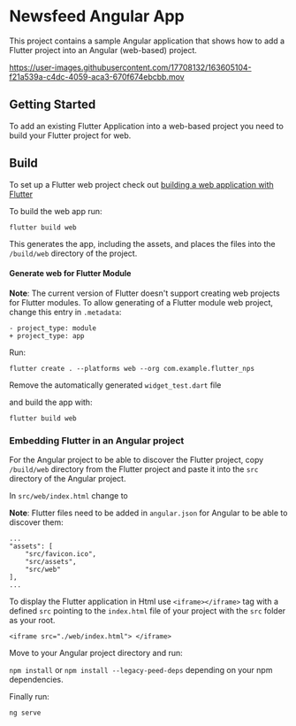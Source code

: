 # Newsfeed Angular App

This project contains a sample Angular application that shows how to add a Flutter project into an Angular (web-based) project.

https://user-images.githubusercontent.com/17708132/163605104-f21a539a-c4dc-4059-aca3-670f674ebcbb.mov

## Getting Started

To add an existing Flutter Application into a web-based project you need to build your Flutter project for web.

## Build

To set up a Flutter web project check out [building a web application with Flutter](https://docs.flutter.dev/get-started/web)

To build the web app run:

```
flutter build web
```

This generates the app, including the assets, and places the files into the `/build/web` directory of the project.

#### Generate web for Flutter Module

**Note**: The current version of Flutter doesn't support creating web projects for Flutter modules.
To allow generating of a Flutter module web project, change this entry in `.metadata`:

```
- project_type: module
+ project_type: app
```

Run:

```
flutter create . --platforms web --org com.example.flutter_nps
```

Remove the automatically generated `widget_test.dart` file

and build the app with:

```
flutter build web
```

### Embedding Flutter in an Angular project

For the Angular project to be able to discover the Flutter project, copy `/build/web` directory from the Flutter project and paste it into the `src` directory of the Angular project.

In `src/web/index.html` change <base href="/"> to <base href="./">

**Note**: Flutter files need to be added in `angular.json` for Angular to be able to discover them:

```
...
"assets": [
    "src/favicon.ico",
    "src/assets",
    "src/web"
],
...
```

To display the Flutter application in Html use `<iframe></iframe>` tag with a defined `src` pointing to the `index.html` file of your project with the `src` folder as your root.

```
<iframe src="./web/index.html"> </iframe>
```

Move to your Angular project directory and run:

`npm install` or `npm install --legacy-peed-deps` depending on your npm dependencies.

Finally run:

`ng serve`

